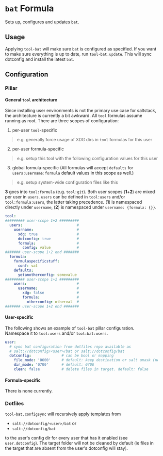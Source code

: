 # `bat` Formula
Sets up, configures and updates `bat`.

## Usage
Applying `tool-bat` will make sure `bat` is configured as specified. If you want to make sure everything is up to date, run `tool-bat.update`. This will sync dotconfig and install the latest `bat`.

## Configuration
### Pillar
#### General `tool` architecture
Since installing user environments is not the primary use case for saltstack, the architecture is currently a bit awkward. All `tool` formulas assume running as root. There are three scopes of configuration:
1. per-user `tool`-specific
  > e.g. generally force usage of XDG dirs in `tool` formulas for this user
2. per-user formula-specific
  > e.g. setup this tool with the following configuration values for this user
3. global formula-specific (All formulas will accept `defaults` for `users:username:formula` default values in this scope as well.)
  > e.g. setup system-wide configuration files like this

**3** goes into `tool:formula` (e.g. `tool:git`). Both user scopes (**1**+**2**) are mixed per user in `users`. `users` can be defined in `tool:users` and/or `tool:formula:users`, the latter taking precedence. (**1**) is namespaced directly under `username`, (**2**) is namespaced under `username: {formula: {}}`.

```yaml
tool:
######### user-scope 1+2 #########
  users:                         #
    username:                    #
      xdg: true                  #
      dotconfig: true            #
      formula:                   #
        config: value            #
####### user-scope 1+2 end #######
  formula:
    formulaspecificstuff:
      conf: val
    defaults:
      yetanotherconfig: somevalue
######### user-scope 1+2 #########
    users:                       #
      username:                  #
        xdg: false               #
        formula:                 #
          otherconfig: otherval  #
####### user-scope 1+2 end #######
```


#### User-specific
The following shows an example of `tool-bat` pillar configuration. Namespace it to `tool:users` and/or `tool:bat:users`.
```yaml
user:
  # sync bat configuration from dotfiles repo available as
  # salt://dotconfig/<user>/bat or salt://dotconfig/bat
  dotconfig:              # can be bool or mapping
    file_mode: '0600'     # default: keep destination or salt umask (new)
    dir_mode: '0700'      # default: 0700
    clean: false          # delete files in target. default: false
```

#### Formula-specific
There is none currently.

### Dotfiles
`tool-bat.configsync` will recursively apply templates from 

- `salt://dotconfig/<user>/bat` or
- `salt://dotconfig/bat`

to the user's config dir for every user that has it enabled (see `user.dotconfig`). The target folder will not be cleaned by default (ie files in the target that are absent from the user's dotconfig will stay).
